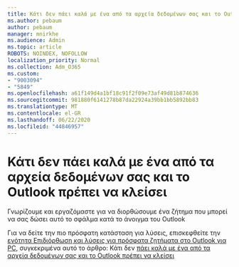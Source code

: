 ```yaml
---
title: Κάτι δεν πάει καλά με ένα από τα αρχεία δεδομένων σας και το Outlook πρέπει να κλείσει
ms.author: pebaum
author: pebaum
manager: mnirkhe
ms.audience: Admin
ms.topic: article
ROBOTS: NOINDEX, NOFOLLOW
localization_priority: Normal
ms.collection: Adm_O365
ms.custom:
- "9003094"
- "5849"
ms.openlocfilehash: a61f149d4a1bf18c91f2f09e73af49d81b874636
ms.sourcegitcommit: 981880f6141278b87da22924a39bb1bb5892bb83
ms.translationtype: MT
ms.contentlocale: el-GR
ms.lasthandoff: 06/22/2020
ms.locfileid: "44846957"
---
```

# <a name="something-is-wrong-with-one-of-your-data-files-and-outlook-needs-to-close"></a>Κάτι δεν πάει καλά με ένα από τα αρχεία δεδομένων σας και το Outlook πρέπει να κλείσει

Γνωρίζουμε και εργαζόμαστε για να διορθώσουμε ένα ζήτημα που μπορεί να σας δώσει αυτό το σφάλμα κατά το άνοιγμα του Outlook

Για να δείτε την πιο πρόσφατη κατάσταση για λύσεις, επισκεφθείτε την [ενότητα Επιδιόρθωση και λύσεις για πρόσφατα ζητήματα στο Outlook για PC](https://support.microsoft.com/office/ecf61305-f84f-4e13-bb73-95a214ac1230), συγκεκριμένα αυτό το άρθρο: Κάτι δεν [πάει καλά με ένα από τα αρχεία δεδομένων σας και το Outlook πρέπει να κλείσει](https://support.microsoft.com/office/a3b59934-2446-4f2a-bd25-58f88188b9b2)
